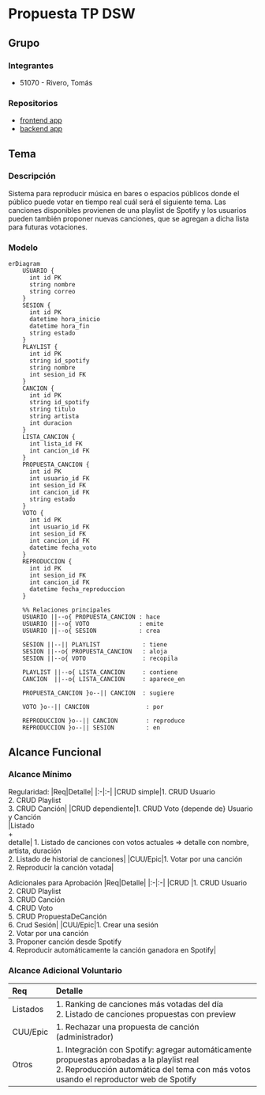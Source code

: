 # Propuesta TP DSW

## Grupo
### Integrantes
* 51070 - Rivero, Tomás

### Repositorios
* [frontend app](https://github.com/tmsrivero/front-SDJ)
* [backend app](https://github.com/tmsrivero/back-SDJ)

## Tema
### Descripción
Sistema para reproducir música en bares o espacios públicos donde el público puede votar en tiempo real cuál será el siguiente tema. Las canciones disponibles provienen de una playlist de Spotify y los usuarios pueden también proponer nuevas canciones, que se agregan a dicha lista para futuras votaciones.

### Modelo
```mermaid
erDiagram
    USUARIO {
      int id PK
      string nombre
      string correo
    }
    SESION {
      int id PK
      datetime hora_inicio
      datetime hora_fin
      string estado
    }
    PLAYLIST {
      int id PK
      string id_spotify
      string nombre
      int sesion_id FK
    }
    CANCION {
      int id PK
      string id_spotify
      string titulo
      string artista
      int duracion
    }
    LISTA_CANCION {
      int lista_id FK
      int cancion_id FK
    }
    PROPUESTA_CANCION {
      int id PK
      int usuario_id FK
      int sesion_id FK
      int cancion_id FK
      string estado
    }
    VOTO {
      int id PK
      int usuario_id FK
      int sesion_id FK
      int cancion_id FK
      datetime fecha_voto
    }
    REPRODUCCION {
      int id PK
      int sesion_id FK
      int cancion_id FK
      datetime fecha_reproduccion
    }

    %% Relaciones principales
    USUARIO ||--o{ PROPUESTA_CANCION : hace
    USUARIO ||--o{ VOTO              : emite
    USUARIO ||--o{ SESION            : crea 

    SESION ||--|| PLAYLIST            : tiene
    SESION ||--o{ PROPUESTA_CANCION   : aloja
    SESION ||--o{ VOTO                : recopila

    PLAYLIST ||--o{ LISTA_CANCION     : contiene
    CANCION  ||--o{ LISTA_CANCION     : aparece_en

    PROPUESTA_CANCION }o--|| CANCION  : sugiere

    VOTO }o--|| CANCION                : por

    REPRODUCCION }o--|| CANCION        : reproduce
    REPRODUCCION }o--|| SESION         : en
```

## Alcance Funcional 

### Alcance Mínimo

Regularidad:
|Req|Detalle|
|:-|:-|
|CRUD simple|1. CRUD Usuario<br>2. CRUD Playlist<br>3. CRUD Canción|
|CRUD dependiente|1. CRUD Voto {depende de} Usuario y Canción<br>
|Listado<br>+<br>detalle| 1. Listado de canciones con votos actuales => detalle con nombre, artista, duración<br> 2. Listado de historial de canciones|
|CUU/Epic|1. Votar por una canción<br>2. Reproducir la canción votada|


Adicionales para Aprobación
|Req|Detalle|
|:-|:-|
|CRUD |1. CRUD Usuario<br>2. CRUD Playlist<br>3. CRUD Canción<br>4. CRUD Voto<br>5. CRUD PropuestaDeCanción<br>6. Crud Sesión|
|CUU/Epic|1. Crear una sesión<br>2. Votar por una canción<br>3. Proponer canción desde Spotify<br>4. Reproducir automáticamente la canción ganadora en Spotify|


### Alcance Adicional Voluntario
|Req|Detalle|
|:-|:-|
|Listados |1. Ranking de canciones más votadas del día<br>2. Listado de canciones propuestas con preview|
|CUU/Epic|1. Rechazar una propuesta de canción (administrador)|
|Otros|1. Integración con Spotify: agregar automáticamente propuestas aprobadas a la playlist real<br>2. Reproducción automática del tema con más votos usando el reproductor web de Spotify|

